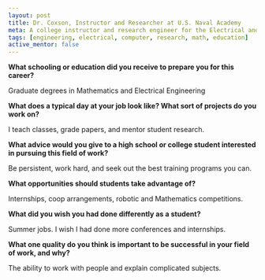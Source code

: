 ```yaml
---
layout: post
title: Dr. Coxson, Instructor and Researcher at U.S. Naval Academy
meta: A college instructor and research engineer for the Electrical and Computer Engineering Department of the U.S. Naval Academy
tags: [engineering, electrical, computer, research, math, education]
active_mentor: false
---
```


**What schooling or education did you receive to prepare you for this career?**

Graduate degrees in Mathematics and Electrical Engineering

**What does a typical day at your job look like? What sort of projects do you work on?**

I teach classes, grade papers, and mentor student research.

**What advice would you give to a high school or college student interested in pursuing this field of work?**

Be persistent, work hard, and seek out the best training programs you can.

**What opportunities should students take advantage of?**

Internships, coop arrangements, robotic and Mathematics competitions.

**What did you wish you had done differently as a student?**

Summer jobs.  I wish I had done more conferences and internships.

**What one quality do you think is important to be successful in your field of work, and why?**

The ability to work with people and explain complicated subjects.

